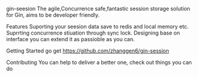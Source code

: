 gin-seesion
The agile,Concurrence safe,fantastic session storage solution for Gin, aims to be developer friendly.

Features
Suporting your seesion data save to redis and local memory etc.
Suprrting  concurrence stiuation through sync lock.
Designing base on interface you can extend it as passioble as you can. 

Getting Started
go get https://github.com/zhanggen6/gin-session

Contributing
You can help to deliver a better one, check out things you can do


